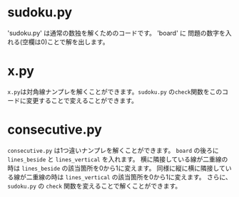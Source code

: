 # sudoku.py
'sudoku.py' は通常の数独を解くためのコードです。
'board' に 問題の数字を入れる(空欄は0)ことで解を出します。

# x.py
`x.py`は対角線ナンプレを解くことができます。`sudoku.py` の`check`関数をこのコードに変更することで変えることができます。

# consecutive.py
`consecutive.py` は1つ違いナンプレを解くことができます。
`board` の後ろに `lines_beside` と `lines_vertical` を入れます。
横に隣接している線が二重線の時は `lines_beside` の該当箇所を0から1に変えます。
同様に縦に横に隣接している線が二重線の時は `lines_vertical` の該当箇所を0から1に変えます。
さらに、 `sudoku.py` の `check` 関数を変えることで解くことができます。
